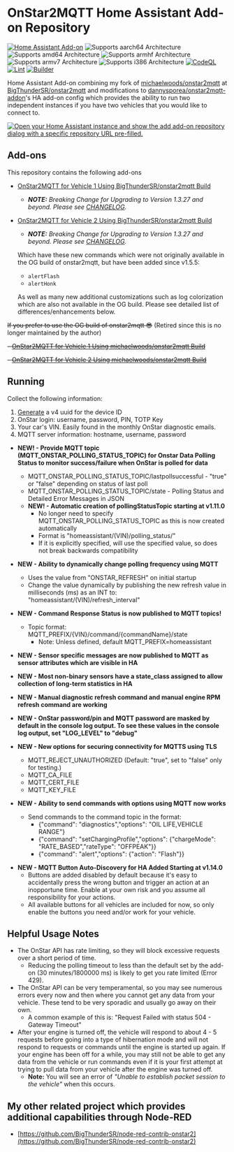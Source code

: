 # OnStar2MQTT Home Assistant Add-on Repository

[![Home Assistant Add-on](https://img.shields.io/badge/home_assistant-add--on-blue.svg?logo=homeassistant&logoColor=white)](https://github.com/BigThunderSR/homeassistant-addons-onstar2mqtt)
![Supports aarch64 Architecture][aarch64-shield]
![Supports amd64 Architecture][amd64-shield]
![Supports armhf Architecture][armhf-shield]
![Supports armv7 Architecture][armv7-shield]
![Supports i386 Architecture][i386-shield]
[![CodeQL](https://github.com/BigThunderSR/homeassistant-addons-onstar2mqtt/actions/workflows/github-code-scanning/codeql/badge.svg)](https://github.com/BigThunderSR/homeassistant-addons-onstar2mqtt/actions/workflows/github-code-scanning/codeql)
[![Lint](https://github.com/BigThunderSR/homeassistant-addons-onstar2mqtt/actions/workflows/lint.yaml/badge.svg)](https://github.com/BigThunderSR/homeassistant-addons-onstar2mqtt/actions/workflows/lint.yaml)
[![Builder](https://github.com/BigThunderSR/homeassistant-addons-onstar2mqtt/actions/workflows/builder.yaml/badge.svg)](https://github.com/BigThunderSR/homeassistant-addons-onstar2mqtt/actions/workflows/builder.yaml)
<!-- [![Notarize Assets with CAS](https://github.com/BigThunderSR/homeassistant-addons-onstar2mqtt/actions/workflows/cas_notarize.yml/badge.svg)](https://github.com/BigThunderSR/homeassistant-addons-onstar2mqtt/actions/workflows/cas_notarize.yml)
[![Authenticate Assets with CAS](https://github.com/BigThunderSR/homeassistant-addons-onstar2mqtt/actions/workflows/cas_authenticate.yml/badge.svg)](https://github.com/BigThunderSR/homeassistant-addons-onstar2mqtt/actions/workflows/cas_authenticate.yml) -->

Home Assistant Add-on combining my fork of [michaelwoods/onstar2mqtt](https://github.com/michaelwoods/onstar2mqtt) at [BigThunderSR/onstar2mqtt](https://github.com/BigThunderSR/onstar2mqtt) and modifications to [dannysporea/onstar2mqtt-addon](https://github.com/dannysporea/onstar2mqtt-addon)'s HA add-on config which provides the ability to run two independent instances if you have two vehicles that you would like to connect to.

<!--Add-on documentation: <https://developers.home-assistant.io/docs/add-ons> -->

[![Open your Home Assistant instance and show the add add-on repository dialog with a specific repository URL pre-filled.](https://my.home-assistant.io/badges/supervisor_add_addon_repository.svg)](https://my.home-assistant.io/redirect/supervisor_add_addon_repository/?repository_url=https://github.com/BigThunderSR/homeassistant-addons-onstar2mqtt)

## Add-ons

This repository contains the following add-ons

- [OnStar2MQTT for Vehicle 1 Using BigThunderSR/onstar2mqtt Build](https://github.com/BigThunderSR/homeassistant-addons-onstar2mqtt/tree/main/onstar2mqtt-bigthundersr-vehicle1)
  - ***NOTE:** Breaking Change for Upgrading to Version 1.3.27 and beyond. Please see [CHANGELOG](https://github.com/BigThunderSR/homeassistant-addons-onstar2mqtt/blob/main/onstar2mqtt-bigthundersr-vehicle1/CHANGELOG.md).*

- [OnStar2MQTT for Vehicle 2 Using BigThunderSR/onstar2mqtt Build](https://github.com/BigThunderSR/homeassistant-addons-onstar2mqtt/tree/main/onstar2mqtt-bigthundersr-vehicle2)
  - ***NOTE:** Breaking Change for Upgrading to Version 1.3.27 and beyond. Please see [CHANGELOG](https://github.com/BigThunderSR/homeassistant-addons-onstar2mqtt/blob/main/onstar2mqtt-bigthundersr-vehicle2/CHANGELOG.md).*

  Which have these new commands which were not originally available in the OG build of onstar2mqtt, but have been added since v1.5.5:
  - `alertFlash`
  - `alertHonk`

  As well as many new additional customizations such as log colorization which are also not available in the OG build. Please see detailed list of differences/enhancements below.

~~If you prefer to use the OG build of onstar2mqtt 😎~~ (Retired since this is no longer maintained by the author)

~~- [OnStar2MQTT for Vehicle 1 Using michaelwoods/onstar2mqtt Build](https://github.com/BigThunderSR/homeassistant-addons-onstar2mqtt/tree/main/onstar2mqtt-michaelwoods-vehicle1)~~

~~- [OnStar2MQTT for Vehicle 2 Using michaelwoods/onstar2mqtt Build](https://github.com/BigThunderSR/homeassistant-addons-onstar2mqtt/tree/main/onstar2mqtt-michaelwoods-vehicle2)~~

## Running

Collect the following information:

1. [Generate](https://www.uuidgenerator.net/version4) a v4 uuid for the device ID
1. OnStar login: username, password, PIN, TOTP Key
1. Your car's VIN. Easily found in the monthly OnStar diagnostic emails.
1. MQTT server information: hostname, username, password

- **NEW! - Provide MQTT topic (MQTT_ONSTAR_POLLING_STATUS_TOPIC) for Onstar Data Polling Status to monitor success/failure when OnStar is polled for data**
  - MQTT_ONSTAR_POLLING_STATUS_TOPIC/lastpollsuccessful - "true" or "false" depending on status of last poll
  - MQTT_ONSTAR_POLLING_STATUS_TOPIC/state - Polling Status and Detailed Error Messages in JSON
  - **NEW! - Automatic creation of pollingStatusTopic starting at v1.11.0**
    - No longer need to specify MQTT_ONSTAR_POLLING_STATUS_TOPIC as this is now created automatically
    - Format is "homeassistant/(VIN)/polling_status/"
    - If it is explicitly specified, will use the specified value, so does not break backwards compatibility

- **NEW - Ability to dynamically change polling frequency using MQTT**
  - Uses the value from "ONSTAR_REFRESH" on initial startup
  - Change the value dynamically by publishing the new refresh value in milliseconds (ms) as an INT to: "homeassistant/(VIN)/refresh_interval"

- **NEW - Command Response Status is now published to MQTT topics!**
  - Topic format: MQTT_PREFIX/{VIN}/command/{commandName}/state
    - Note: Unless defined, default MQTT_PREFIX=homeassistant

- **NEW - Sensor specific messages are now published to MQTT as sensor attributes which are visible in HA**

- **NEW - Most non-binary sensors have a state_class assigned to allow collection of long-term statistics in HA**

- **NEW - Manual diagnostic refresh command and manual engine RPM refresh command are working**

- **NEW - OnStar password/pin and MQTT password are masked by default in the console log output. To see these values in the console log output, set "LOG_LEVEL" to "debug"**

- **NEW - New options for securing connectivity for MQTTS using TLS**
  - MQTT_REJECT_UNAUTHORIZED (Default: "true", set to "false" only for testing.)
  - MQTT_CA_FILE
  - MQTT_CERT_FILE
  - MQTT_KEY_FILE

- **NEW - Ability to send commands with options using MQTT now works**
  - Send commands to the command topic in the format:
    - {"command": "diagnostics","options": "OIL LIFE,VEHICLE RANGE"}
    - {"command": "setChargingProfile","options": {"chargeMode": "RATE_BASED","rateType": "OFFPEAK"}}
    - {"command": "alert","options": {"action": "Flash"}}
   
* **NEW - MQTT Button Auto-Discovery for HA Added Starting at v1.14.0**
    * Buttons are added disabled by default because it's easy to accidentally press the wrong button and trigger an action at an inopportune time. 
Enable at your own risk and you assume all responsibility for your actions.
    * All available buttons for all vehicles are included for now, so only enable the buttons you need and/or work for your vehicle.

## Helpful Usage Notes

- The OnStar API has rate limiting, so they will block excessive requests over a short period of time.
  - Reducing the polling timeout to less than the default set by the add-on (30 minutes/1800000 ms) is likely to get you rate limited (Error 429).
- The OnStar API can be very temperamental, so you may see numerous errors every now and then where you cannot get any data from your vehicle. These tend to be very sporadic and usually go away on their own.
  - A common example of this is: "Request Failed with status 504 - Gateway Timeout"
- After your engine is turned off, the vehicle will respond to about 4 - 5 requests before going into a type of hibernation mode and will not respond to requests or commands until the engine is started up again. If your engine has been off for a while, you may still not be able to get any data from the vehicle or run commands even if it is your first attempt at trying to pull data from your vehicle after the engine was turned off.
  - **Note:** You will see an error of *"Unable to establish packet session to the vehicle"* when this occurs.

## My other related project which provides additional capabilities through Node-RED

- [https://github.com/BigThunderSR/node-red-contrib-onstar2](https://github.com/BigThunderSR/node-red-contrib-onstar2)

<!--## Example Lovelace Dashboard Using Example Code in Documentation Tab

![lovelace screenshot](https://github.com/BigThunderSR/homeassistant-addons-onstar2mqtt/raw/main/images/lovelace.png)

<!-- _Example add-on to use as a blueprint for new add-ons._ -->

<!--

Notes to developers after forking or using the github template feature:
- While developing comment out the 'image' key from 'example/config.yaml' to make the supervisor build the addon
  - Remember to put this back when pushing up your changes.
- When you merge to the 'main' branch of your repository a new build will be triggered.
  - Make sure you adjust the 'version' key in 'example/config.yaml' when you do that.
  - Make sure you update 'example/CHANGELOG.md' when you do that.
  - The first time this runs you might need to adjust the image configuration on github container registry to make it public
- Adjust the 'image' key in 'example/config.yaml' so it points to your username instead of 'home-assistant'.
  - This is where the build images will be published to.
- Rename the example directory.
  - The 'slug' key in 'example/config.yaml' should match the directory name.
- Adjust all keys/url's that points to 'home-assistant' to now point to your user/fork.
- Share your repository on the forums https://community.home-assistant.io/c/projects/9
- Do awesome stuff!
 -->

[aarch64-shield]: https://img.shields.io/badge/aarch64-yes-green.svg
[amd64-shield]: https://img.shields.io/badge/amd64-yes-green.svg
[armhf-shield]: https://img.shields.io/badge/armhf-yes-green.svg
[armv7-shield]: https://img.shields.io/badge/armv7-yes-green.svg
[i386-shield]: https://img.shields.io/badge/i386-yes-green.svg
